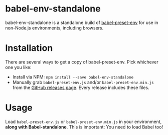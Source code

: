 babel-env-standalone
=================

babel-env-standalone is a standalone build of [babel-preset-env](https://github.com/babel/babel-preset-env) for use in non-Node.js environments, including browsers.

Installation
============

There are several ways to get a copy of babel-preset-env. Pick whichever one you like:

- Install via NPM: `npm install --save babel-env-standalone`
- Manually grab `babel-preset-env.js` and/or `babel-preset-env.min.js` from the [GitHub releases page](https://github.com/babel/babel/releases). Every release includes these files.

Usage
=====

Load `babel-preset-env.js` or `babel-preset-env.min.js` in your environment, **along with Babel-standalone**. This is important: You need to load Babel too!
